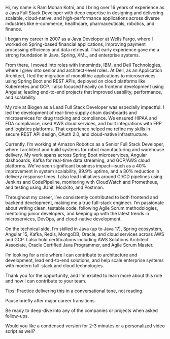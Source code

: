 Hi, my name is Ram Mohan Kotni, and I bring over 16 years of experience as a Java Full Stack Developer with deep expertise in designing and delivering scalable, cloud-native, and high-performance applications across diverse industries like e-commerce, healthcare, pharmaceuticals, robotics, and finance.

I began my career in 2007 as a Java Developer at Wells Fargo, where I worked on Spring-based financial applications, improving payment processing efficiency and data retrieval. That early experience gave me a strong foundation in Java, Spring, XML, and enterprise systems.

From there, I moved into roles with Innominds, IBM, and Dell Technologies, where I grew into senior and architect-level roles. At Dell, as an Application Architect, I led the migration of monolithic applications to microservices using Spring Boot and REST APIs, deployed on cloud platforms like Kubernetes and GCP. I also focused heavily on frontend development using Angular, leading end-to-end projects that improved usability, performance, and scalability.

My role at Biogen as a Lead Full Stack Developer was especially impactful. I led the development of real-time supply chain dashboards and microservices for drug tracking and compliance. We ensured HIPAA and FDA compliance, used AWS cloud services, and built integrations with ERP and logistics platforms. That experience helped me refine my skills in secure REST API design, OAuth 2.0, and cloud-native infrastructure.

Currently, I’m working at Amazon Robotics as a Senior Full Stack Developer, where I architect and build systems for robot manufacturing and warehouse delivery. My work spans across Spring Boot microservices, Angular dashboards, Kafka for real-time data streaming, and GCP/AWS cloud platforms. We've seen significant business impact—such as a 40% improvement in system scalability, 99.9% uptime, and a 30% reduction in delivery response times. I also lead initiatives around CI/CD pipelines using Jenkins and CodePipeline, monitoring with CloudWatch and Prometheus, and testing using JUnit, Mockito, and Postman.

Throughout my career, I’ve consistently contributed to both frontend and backend development, making me a true full-stack engineer. I’m passionate about writing clean, testable code, following Agile Scrum methodologies, mentoring junior developers, and keeping up with the latest trends in microservices, DevOps, and cloud-native development.

On the technical side, I’m skilled in Java (up to Java 17), Spring ecosystem, Angular 15, Kafka, Redis, MongoDB, Oracle, and cloud services across AWS and GCP. I also hold certifications including AWS Solutions Architect Associate, Oracle Certified Java Programmer, and Agile Scrum Master.

I’m looking for a role where I can contribute to architecture and development, lead end-to-end solutions, and help scale enterprise systems with modern full-stack and cloud technologies.

Thank you for the opportunity, and I’m excited to learn more about this role and how I can contribute to your team.

Tips:
Practice delivering this in a conversational tone, not reading.

Pause briefly after major career transitions.

Be ready to deep-dive into any of the companies or projects when asked follow-ups.

Would you like a condensed version for 2-3 minutes or a personalized video script as well?
